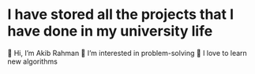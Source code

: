 # I have stored  all the projects  that I have done in my university life
 👋 Hi, I’m Akib Rahman
 👀 I’m interested in problem-solving
 🌱 I love to learn new algorithms 
